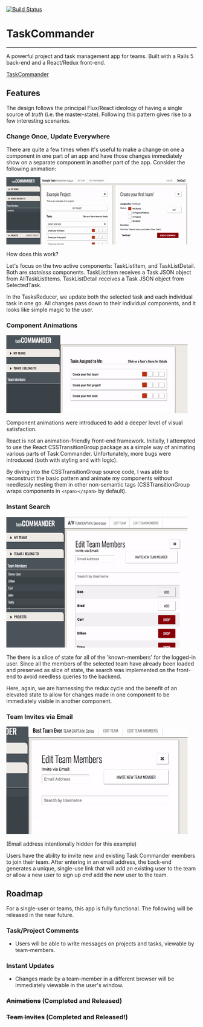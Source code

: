 [![Build Status](https://travis-ci.org/dallashall/Commander.svg?branch=master)](https://travis-ci.org/dallashall/Commander)

# TaskCommander
---------
A powerful project and task management app for teams. Built with a Rails 5 back-end and a React/Redux front-end.

[TaskCommander](https://taskcommander.herokuapp.com)

## Features
The design follows the principal Flux/React ideology of having a single source of *truth* (i.e. the master-state). Following this pattern gives rise to a few interesting scenarios.

### Change Once, Update Everywhere
There are quite a few times when it's useful to make a change on one a component in one part of an app and have those changes immediately show on a separate component in another part of the app. Consider the following animation:

![Animation of changes being reflected in multiple locations](docs/elevated-state.gif)

How does this work?

Let's focus on the two active components: TaskListItem, and TaskListDetail. Both are *stateless* components. TaskListItem receives a Task JSON object from AllTaskListItems. TaskListDetail receives a Task JSON object from SelectedTask.

In the TasksReducer, we update both the selected task and each individual task in one go. All changes pass down to their individual components, and it looks like simple magic to the user.

### Component Animations

![Components sliding in after link is pressed](docs/animations.gif)

Component animations were introduced to add a deeper level of visual satisfaction.

React is not an animation-friendly front-end framework. Initially, I attempted to use the React CSSTransitionGroup package as a simple way of animating various parts of Task Commander. Unfortunately, more bugs were introduced (both with styling and with logic).

By diving into the CSSTransitionGroup source code, I was able to reconstruct the basic pattern and animate my components without needlessly nesting them in other non-semantic tags (CSSTransitionGroup wraps components in `<span></span>` by default).

### Instant Search
![Animation of searching, adding, and dropping team-members](docs/instant-search.gif)

The there is a slice of state for all of the 'known-members' for the logged-in user. Since all the members of the selected team have already been loaded and preserved as slice of state, the search was implemented on the front-end to avoid needless queries to the backend.

Here, again, we are harnessing the redux cycle and the benefit of an elevated state to allow for changes made in one component to be immediately visible in another component.

### Team Invites via Email
![Typing an email address and clicking the 'invite member' button](docs/email-invite.gif)

(Email address intentionally hidden for this example)

Users have the ability to invite new and existing Task Commander members to join their team. After entering in an email address, the back-end generates a unique, single-use link that will add an existing user to the team or allow a new user to sign up *and* add the new user to the team.


## Roadmap
For a single-user or teams, this app is fully functional. The following will be released in the near future.

### Task/Project Comments
 - Users will be able to write messages on projects and tasks, viewable by team-members.

### Instant Updates
 - Changes made by a team-member in a different browser will be immediately viewable in the user's window.

### ~~Animations~~ (Completed and Released)

### ~~Team Invites~~ (Completed and Released!)